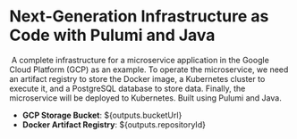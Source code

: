 # Next-Generation Infrastructure as Code with Pulumi and Java
​
A complete infrastructure for a microservice application in the Google Cloud Platform (GCP) as an example. To operate the microservice, we need an artifact registry to store the Docker image, a Kubernetes cluster to execute it, and a PostgreSQL database to store data. Finally, the microservice will be deployed to Kubernetes. Built using Pulumi and Java.

- **GCP Storage Bucket**: ${outputs.bucketUrl}
- **Docker Artifact Registry**: ${outputs.repositoryId}
